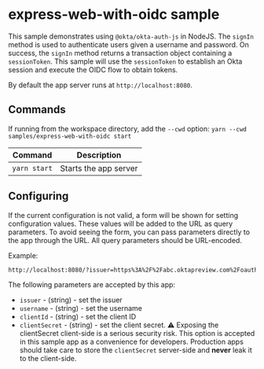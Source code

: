 # express-web-with-oidc sample

This sample demonstrates using `@okta/okta-auth-js` in NodeJS. The `signIn` method is used to authenticate users given a username and password. On success, the `signIn` method returns a transaction object containing a `sessionToken`. This sample will use the `sessionToken` to establish an Okta session and execute the OIDC flow to obtain tokens. 

By default the app server runs at `http://localhost:8080`.

## Commands

If running from the workspace directory, add the `--cwd` option: `yarn --cwd samples/express-web-with-oidc start`

| Command               | Description                    |
| --------------------- | ------------------------------ |
| `yarn start`          | Starts the app server |

## Configuring

If the current configuration is not valid, a form will be shown for setting configuration values. These values will be added to the URL as query parameters. To avoid seeing the form, you can pass parameters directly to the app through the URL. All query parameters should be URL-encoded.

Example:

```html
http://localhost:8080/?issuer=https%3A%2F%2Fabc.oktapreview.com%2Foauth2%2Fdefault
```

The following parameters are accepted by this app:

* `issuer` - (string) - set the issuer
* `username` - (string) - set the username
* `clientId` - (string) - set the client ID
* `clientSecret` - (string) - set the client secret. :warning: Exposing the clientSecret client-side is a serious security risk. This option is accepted in this sample app as a convenience for developers. Production apps should take care to store the `clientSecret` server-side and **never** leak it to the client-side.
